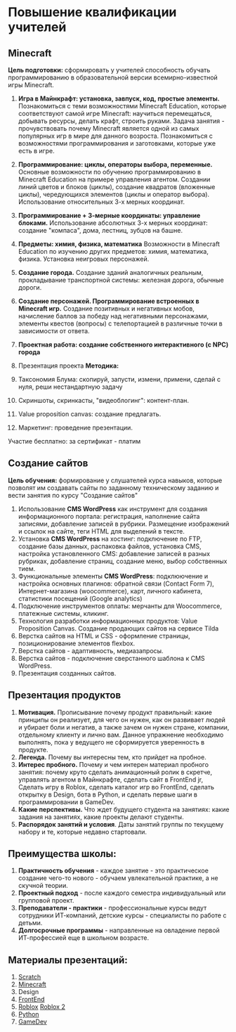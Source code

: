 # Повышение квалификации учителей
## Minecraft
**Цель подготовки:** сформировать у учителей способность обучать программированию в образовательной версии всемирно-известной игры Minecraft.
1. **Игра в Майнкрафт: установка, завпуск, код, простые элементы.**
Познакомиться с теми возможностями Minecraft Education, которые соответствуют самой игре Minecraft: научиться перемещаться, добывать ресурсы, делать крафт, строить руками. Задача занятия - прочувствовать почему Minecraft является одной из самых популярных игр в мире для данного возроста. Познакомиться с возможностями программирования и заготовками, которые уже есть в игре.  

2. **Программирование: циклы, операторы выбора, переменные.**
Основные возможности по обучению программированию в Minecraft Education на примере управления агентом. Создании линий цветов и блоков (циклы), создание квадратов (вложенные циклы), чередующихся элементов (циклы и оператор выбора). 
Использование относительных 3-х мерных координат.
3. **Программирование + 3-мерные координаты: управление блоками.**
Использование абсолютных 3-х мерных координат: создание "компаса", дома, лестниц, зубцов на башне.
4. **Предметы: химия, физика, математика**
Возможности в Minecraft Education по изучению других предметов: химия, математика, физика. Установка неигровых персонажей. 
5. **Создание города.**
Создание зданий аналогичных реальным, прокладывание транспортной системы: железная дорога, обычные дороги.
6. **Создание персонажей. Программирование встроенных в Minecraft игр.**
Создание позитивных и негативных мобов, начисление баллов за победу над негативными персонажами, элементы квестов (вопросы) с телепортацией в различные точки в зависимости от ответа.
7. **Проектная работа: создание собственного интерактивного (с NPC) города**
8. Презентация проекта
**Методика:**
1. Таксономия Блума: скопируй, запусти, измени, примени, сделай с нуля, реши нестандартную задачу
2. Скриншоты, скринкасты, "видеоблогинг": контент-план.
3. Value proposition canvas: создание предлагать.
4. Маркетинг: проведение презентации.

Участие бесплатно: за сертификат - платим

## Создание сайтов
**Цель обучения:** формирование у слушателей курса навыков, которые позволят им создавать сайты по заданному техническому заданию и вести занятия по курсу "Создание сайтов"
1. Использование **CMS WordPress**  как инструмент для создания информационного портала: регистрация, наполнение сайта записями, добавление записей в рубрики. Размещение изображений и ссылок на сайте, теги HTML для выделений в тексте.
2. Установка **CMS WordPress** на хостинг: подключение по FTP, создание базы данных, распаковка файлов, установка CMS,  настройка установленного CMS: добавление записей в разных рубриках, добавление страниц, создание меню, выбор собственных тием.
3. Функциональные элементы **CMS WordPress**: подклюючение и настройка основных плагинов: обратной связи (Contact Form 7), Интернет-магазина (woocommerce), карт, личного кабинета, статистики посещений (Google analytics)
4. Подключение инструментов оплаты: мерчанты для Woocommerce, платежные системы, кликинг.
5. Технология разработки информационных продуктов: Value Proposition Canvas. Создание продающих сайтов на сервисе Tilda
6. Верстка сайтов на HTML и CSS - оформление страницы, позиционирование элементов flexbox.
7. Верстка сайтов - адаптивность, медиазапросы.
8. Верстка сайтов - подключение сверстанного шаблона к CMS WordPress.
9. Презентация созданных сайтов.

## Презентация продуктов
1. **Мотивация.** Прописывание почему продукт правильный: какие принципы он реализует, для чего он нужен, как он развивает людей и убирает боли и негатив, а также зачем он нужен стране, компании, отдельному клиенту и лично вам.
Данное упражнение необходимо выполнять, пока у ведущего не сформируется уверенность в продукте.
2. **Легенда.** Почему вы интересны тем, кто прийдет на пробное.
3. **Интерес пробного.** Почему и чем интерен материал пробного занятия: почему круто сделать анимационный ролик в скретче, управлять агентом в Майнкрафте, сделать сайт в FrontEnd jr, Сделать игру в Roblox, сделать каталог игр во FrontEnd, сделать открытку в Design, бота в Python, и сделать первые шаги в программировании в GameDev.
4. **Какие перспективы.** Что ждет будущего студента на занятиях: какие задания на занятиях, какие проекты делают студенты.
5. **Распорядок занятий и условия**. Даты занятий группы по текущему набору и те, которые недавно стартовали.

## Преимущества школы:
1. **Практичность обучения** - каждое занятие - это практическое создание чего-то нового - обучаем увлекательной практике, а не скучной теории.
2. **Проектный подход** - после каждого семестра индивидуальный или групповой проект.
3. **Преподаватели - практики** - профессиональные курсы ведут сотрудники ИТ-компаний, детские курсы - специалисты по работе с детьми.
4. **Долгосрочные программы** - направленные на овладение первой ИТ-профессией еще в школьном возрасте.


## Материалы презентаций:
1. <a href = "https://github.com/mikh-maksi/scratch-probe">Scratch</a>
2. <a href = "https://github.com/mikh-maksi/minecraft-probe">Minecraft</a>
3. <a href = ""></a> Design
4. <a href = "https://github.com/mikh-maksi/frontend-probe">FrontEnd</a>
5. <a href = "https://github.com/mikh-maksi/roblox-probe/tree/main/lesson">Roblox</a>  <a href = "https://github.com/mikh-maksi/roblox-probe-2">Roblox 2</a>
6. <a href = "https://github.com/mikh-maksi/python-probe/tree/master/bot">Python</a>
7. <a href = "https://github.com/mikh-maksi/gamedev-probe">GameDev</a>




